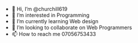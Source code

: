 - 👋 Hi, I’m @churchill619
- 👀 I’m interested in Programming 
- 🌱 I’m currently learning Web design 
- 💞️ I’m looking to collaborate on Web Programmers 
- 📫 How to reach me 07056753433

<!---
churchill619/churchill619 is a ✨ special ✨ repository because its `README.md` (this file) appears on your GitHub profile.
You can click the Preview link to take a look at your changes.
--->
